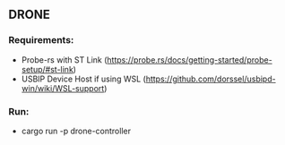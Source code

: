 ## DRONE

### Requirements:
- Probe-rs with ST Link (https://probe.rs/docs/getting-started/probe-setup/#st-link)
- USBIP Device Host if using WSL (https://github.com/dorssel/usbipd-win/wiki/WSL-support)
  
### Run:
- cargo run -p drone-controller